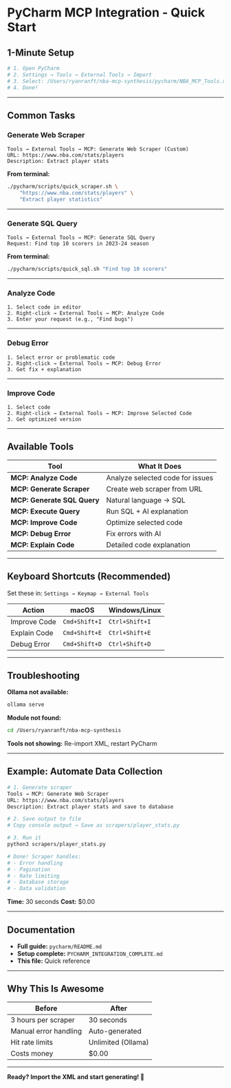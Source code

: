 # PyCharm MCP Integration - Quick Start

## 1-Minute Setup

```bash
# 1. Open PyCharm
# 2. Settings → Tools → External Tools → Import
# 3. Select: /Users/ryanranft/nba-mcp-synthesis/pycharm/NBA_MCP_Tools.xml
# 4. Done!
```

---

## Common Tasks

### Generate Web Scraper
```
Tools → External Tools → MCP: Generate Web Scraper (Custom)
URL: https://www.nba.com/stats/players
Description: Extract player stats
```

**From terminal:**
```bash
./pycharm/scripts/quick_scraper.sh \
    "https://www.nba.com/stats/players" \
    "Extract player statistics"
```

---

### Generate SQL Query
```
Tools → External Tools → MCP: Generate SQL Query
Request: Find top 10 scorers in 2023-24 season
```

**From terminal:**
```bash
./pycharm/scripts/quick_sql.sh "Find top 10 scorers"
```

---

### Analyze Code
```
1. Select code in editor
2. Right-click → External Tools → MCP: Analyze Code
3. Enter your request (e.g., "Find bugs")
```

---

### Debug Error
```
1. Select error or problematic code
2. Right-click → External Tools → MCP: Debug Error
3. Get fix + explanation
```

---

### Improve Code
```
1. Select code
2. Right-click → External Tools → MCP: Improve Selected Code
3. Get optimized version
```

---

## Available Tools

| Tool | What It Does |
|------|--------------|
| **MCP: Analyze Code** | Analyze selected code for issues |
| **MCP: Generate Scraper** | Create web scraper from URL |
| **MCP: Generate SQL Query** | Natural language → SQL |
| **MCP: Execute Query** | Run SQL + AI explanation |
| **MCP: Improve Code** | Optimize selected code |
| **MCP: Debug Error** | Fix errors with AI |
| **MCP: Explain Code** | Detailed code explanation |

---

## Keyboard Shortcuts (Recommended)

Set these in: `Settings → Keymap → External Tools`

| Action | macOS | Windows/Linux |
|--------|-------|---------------|
| Improve Code | `Cmd+Shift+I` | `Ctrl+Shift+I` |
| Explain Code | `Cmd+Shift+E` | `Ctrl+Shift+E` |
| Debug Error | `Cmd+Shift+D` | `Ctrl+Shift+D` |

---

## Troubleshooting

**Ollama not available:**
```bash
ollama serve
```

**Module not found:**
```bash
cd /Users/ryanranft/nba-mcp-synthesis
```

**Tools not showing:**
Re-import XML, restart PyCharm

---

## Example: Automate Data Collection

```bash
# 1. Generate scraper
Tools → MCP: Generate Web Scraper
URL: https://www.nba.com/stats/players
Description: Extract player stats and save to database

# 2. Save output to file
# Copy console output → Save as scrapers/player_stats.py

# 3. Run it
python3 scrapers/player_stats.py

# Done! Scraper handles:
# - Error handling
# - Pagination
# - Rate limiting
# - Database storage
# - Data validation
```

**Time:** 30 seconds
**Cost:** $0.00

---

## Documentation

- **Full guide:** `pycharm/README.md`
- **Setup complete:** `PYCHARM_INTEGRATION_COMPLETE.md`
- **This file:** Quick reference

---

## Why This Is Awesome

| Before | After |
|--------|-------|
| 3 hours per scraper | 30 seconds |
| Manual error handling | Auto-generated |
| Hit rate limits | Unlimited (Ollama) |
| Costs money | $0.00 |

---

**Ready? Import the XML and start generating! 🚀**
